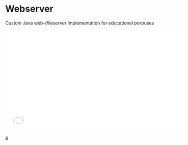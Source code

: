 Webserver
=========

Custom Java web-/fileserver implementation for educational porpuses

<iframe width="560" height="315" src="//www.youtube-nocookie.com/embed/b-Cr0EWwaTk" frameborder="0" allowfullscreen></iframe>

<a href="#">a</a>
